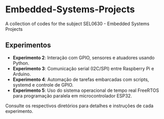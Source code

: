 # Embedded-Systems-Projects
A collection of codes for the subject SEL0630 - Embedded Systems Projects

## Experimentos

- **Experimento 2**: Interação com GPIO, sensores e atuadores usando Python.
- **Experimento 3**: Comunicação serial (I2C/SPI) entre Raspberry Pi e Arduino.
- **Experimento 4**: Automação de tarefas embarcadas com scripts, systemd e controle de GPIO.
- **Experimento 5**: Uso do sistema operacional de tempo real FreeRTOS para programação paralela em microcontrolador ESP32.

Consulte os respectivos diretórios para detalhes e instruções de cada experimento.
